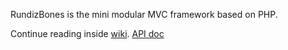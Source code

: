 RundizBones is the mini modular MVC framework based on PHP.

Continue reading inside [wiki](https://github.com/RundizBones/framework/wiki).
[API doc](https://rundizbones.github.io/framework/)